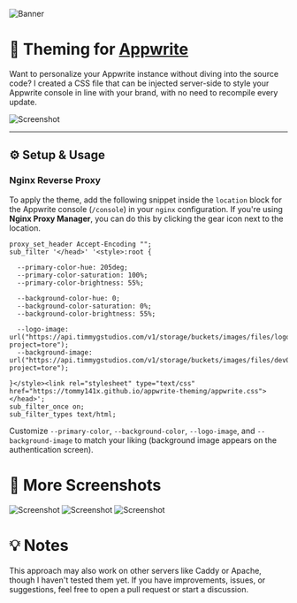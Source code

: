![Banner](https://tommy141x.github.io/appwrite-theming/mockups/banner.png)

# 🎨 Theming for [Appwrite](https://appwrite.io/)

Want to personalize your Appwrite instance without diving into the source code? I created a CSS file that can be injected server-side to style your Appwrite console in line with your brand, with no need to recompile every update.

![Screenshot](https://tommy141x.github.io/appwrite-theming/mockups/cyan.png)

---

## ⚙️ Setup & Usage

### Nginx Reverse Proxy

To apply the theme, add the following snippet inside the `location` block for the Appwrite console (`/console`) in your `nginx` configuration. If you're using **Nginx Proxy Manager**, you can do this by clicking the gear icon next to the location.

```nginx
proxy_set_header Accept-Encoding "";
sub_filter '</head>' '<style>:root {

  --primary-color-hue: 205deg;
  --primary-color-saturation: 100%;
  --primary-color-brightness: 55%;

  --background-color-hue: 0;
  --background-color-saturation: 0%;
  --background-color-brightness: 55%;

  --logo-image: url("https://api.timmygstudios.com/v1/storage/buckets/images/files/logo/view?project=tore");
  --background-image: url("https://api.timmygstudios.com/v1/storage/buckets/images/files/dev09242024header/view?project=tore");

}</style><link rel="stylesheet" type="text/css" href="https://tommy141x.github.io/appwrite-theming/appwrite.css"></head>';
sub_filter_once on;
sub_filter_types text/html;

```
Customize ``--primary-color``, ``--background-color``, ``--logo-image``, and ``--background-image`` to match your liking (background image appears on the authentication screen).

# 📸 More Screenshots
![Screenshot](https://tommy141x.github.io/appwrite-theming/mockups/dark-green.png)
![Screenshot](https://tommy141x.github.io/appwrite-theming/mockups/dark-blue.png)
![Screenshot](https://tommy141x.github.io/appwrite-theming/mockups/login.png)

# 💡 Notes
This approach may also work on other servers like Caddy or Apache, though I haven't tested them yet. If you have improvements, issues, or suggestions, feel free to open a pull request or start a discussion.
